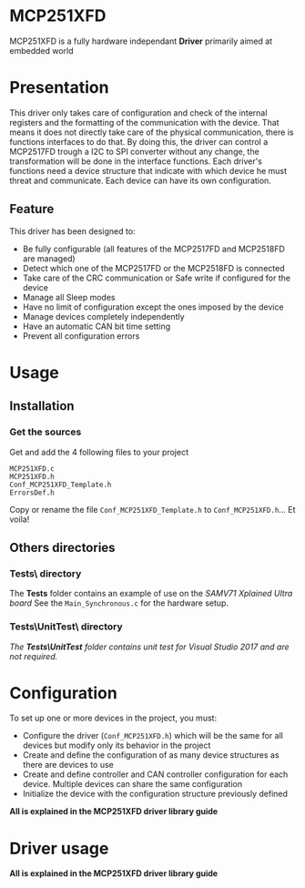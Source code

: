 # MCP251XFD
MCP251XFD is a fully hardware independant **Driver** primarily aimed at embedded world

# Presentation
This driver only takes care of configuration and check of the internal registers and the formatting of the communication with the device. That means it does not directly take care of the physical communication, there is functions interfaces to do that. By doing this, the driver can control a MCP2517FD trough a I2C to SPI converter without any change, the transformation will be done in the interface functions.
Each driver's functions need a device structure that indicate with which device he must threat and communicate. Each device can have its own configuration.

## Feature

This driver has been designed to:
* Be fully configurable (all features of the MCP2517FD and MCP2518FD are managed)
* Detect which one of the MCP2517FD or the MCP2518FD is connected
* Take care of the CRC communication or Safe write if configured for the device
* Manage all Sleep modes
* Have no limit of configuration except the ones imposed by the device
* Manage devices completely independently
* Have an automatic CAN bit time setting
* Prevent all configuration errors

# Usage

## Installation

### Get the sources
Get and add the 4 following files to your project
```
MCP251XFD.c
MCP251XFD.h
Conf_MCP251XFD_Template.h
ErrorsDef.h
```
Copy or rename the file `Conf_MCP251XFD_Template.h` to `Conf_MCP251XFD.h`... Et voila!

## Others directories

### Tests\ directory
The **Tests** folder contains an example of use on the _SAMV71 Xplained Ultra board_
See the `Main_Synchronous.c` for the hardware setup.

### Tests\UnitTest\ directory
_The **Tests\UnitTest** folder contains unit test for Visual Studio 2017 and are not required._

# Configuration
To set up one or more devices in the project, you must:
* Configure the driver (`Conf_MCP251XFD.h`) which will be the same for all devices but modify only its behavior in the project
* Create and define the configuration of as many device structures as there are devices to use
* Create and define controller and CAN controller configuration for each device. Multiple devices can share the same configuration
* Initialize the device with the configuration structure previously defined

**All is explained in the MCP251XFD driver library guide**

# Driver usage

**All is explained in the MCP251XFD driver library guide**